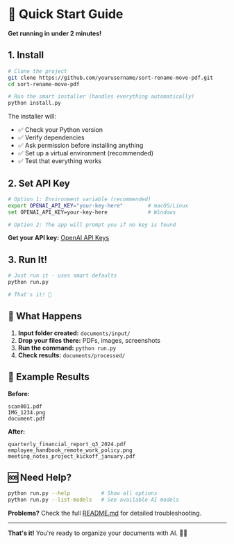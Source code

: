 # 🚀 Quick Start Guide

**Get running in under 2 minutes!**

## 1. Install

```bash
# Clone the project
git clone https://github.com/yourusername/sort-rename-move-pdf.git
cd sort-rename-move-pdf

# Run the smart installer (handles everything automatically)
python install.py
```

The installer will:
- ✅ Check your Python version
- ✅ Verify dependencies  
- ✅ Ask permission before installing anything
- ✅ Set up a virtual environment (recommended)
- ✅ Test that everything works

## 2. Set API Key

```bash
# Option 1: Environment variable (recommended)
export OPENAI_API_KEY="your-key-here"        # macOS/Linux
set OPENAI_API_KEY=your-key-here             # Windows

# Option 2: The app will prompt you if no key is found
```

**Get your API key:** [OpenAI API Keys](https://platform.openai.com/api-keys)

## 3. Run It!

```bash
# Just run it - uses smart defaults
python run.py

# That's it! 🎉
```

## 📁 What Happens

1. **Input folder created:** `documents/input/` 
2. **Drop your files there:** PDFs, images, screenshots
3. **Run the command:** `python run.py`
4. **Check results:** `documents/processed/`

## 🎯 Example Results

**Before:**
```
scan001.pdf
IMG_1234.png  
document.pdf
```

**After:**
```
quarterly_financial_report_q3_2024.pdf
employee_handbook_remote_work_policy.png
meeting_notes_project_kickoff_january.pdf
```

## 🆘 Need Help?

```bash
python run.py --help          # Show all options
python run.py --list-models   # See available AI models
```

**Problems?** Check the full [README.md](README.md) for detailed troubleshooting.

---

**That's it!** You're ready to organize your documents with AI. 🤖✨